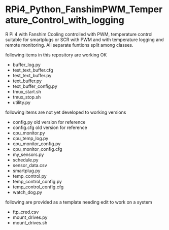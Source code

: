 # RPi4_Python_FanshimPWM_Temperature_Control_with_logging
R Pi 4 with Fanshim Cooling controlled with PWM, temperature control suitable for smartplugs or SCR with PWM and with temperature logging and remote monitoring.  All separate funtions split among classes.

following items in this repository are working OK
* buffer_log.py
* test_text_buffer.cfg
* test_text_buffer.py
* text_buffer.py
* text_buffer_config.py
* tmux_start.sh
* tmux_stop.sh
* utility.py

following items are not yet developed to working versions
* config.py old version for reference
* config.cfg old version for reference
* cpu_monitor.py
* cpu_temp_log.py
* cpu_monitor_config.py
* cpu_monitor_config.cfg
* my_sensors.py
* schedule.py
* sensor_data.csv
* smartplug.py
* temp_control.py
* temp_control_config.py
* temp_control_config.cfg
* watch_dog.py

following are provided as a template needing edit to work on a system
* ftp_cred.csv
* mount_drives.py
* mount_drives.sh
